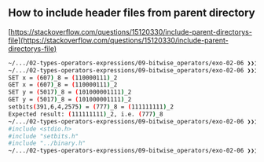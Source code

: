 ## How to include header files from parent directory
[https://stackoverflow.com/questions/15120330/include-parent-directorys-file](https://stackoverflow.com/questions/15120330/include-parent-directorys-file)
```bash
~/.../02-types-operators-expressions/09-bitwise_operators/exo-02-06 ❯❯❯ gcc test1.c setbits.c ../binary.c
~/.../02-types-operators-expressions/09-bitwise_operators/exo-02-06 ❯❯❯ ./a.out
SET x = (607)_8 = (110000111)_2
GET x = (607)_8 = (110000111)_2
SET y = (5017)_8 = (101000001111)_2
GET y = (5017)_8 = (101000001111)_2
setbits(391,6,4,2575) = (777)_8 = (111111111)_2
Expected result: (111111111)_2, i.e. (777)_8
~/.../02-types-operators-expressions/09-bitwise_operators/exo-02-06 ❯❯❯ grep include test1.c
#include <stdio.h>
#include "setbits.h"
#include "../binary.h"
~/.../02-types-operators-expressions/09-bitwise_operators/exo-02-06 ❯❯❯
```
